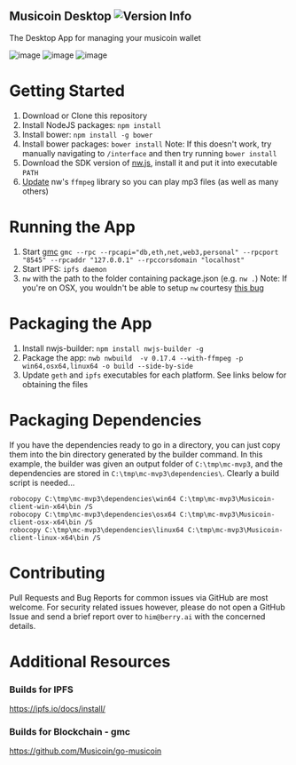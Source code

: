 Musicoin Desktop ![Version Info](https://img.shields.io/badge/version-0.50-green.svg)
---------------------
The Desktop App for managing your musicoin wallet

![image](https://github.com/Musicoin/desktop/blob/master/images/1.png)
![image](https://github.com/Musicoin/desktop/blob/master/images/2.png)
![image](https://github.com/Musicoin/desktop/blob/master/images/3.png)

# Getting Started
1.  Download or Clone this repository
2.  Install NodeJS packages:  `npm install`
3.  Install bower: `npm install -g bower`
4.  Install bower packages:  `bower install`
    Note: If this doesn't work, try manually navigating to `/interface` and then try running `bower install`
5.  Download the SDK version of [nw.js](http://nwjs.io/), install it and put it into executable `PATH`
6.  [Update](https://github.com/nwjs/nw.js/wiki/Using-MP3-&-MP4-(H.264)-using-the--video--&--audio--tags) nw's `ffmpeg` library so you can play mp3 files (as well as many others)

# Running the App
1.  Start [gmc](https://github.com/Musicoin/go-musicoin) `gmc --rpc --rpcapi="db,eth,net,web3,personal" --rpcport "8545" --rpcaddr "127.0.0.1" --rpccorsdomain "localhost"`
2.  Start IPFS: `ipfs daemon`
3.  `nw` with the path to the folder containing package.json (e.g. `nw .`)
    Note: If you're on OSX, you wouldn't be able to setup `nw` courtesy [this bug](https://github.com/nwjs/npm-installer/issues/56)

# Packaging the App
1.  Install nwjs-builder: `npm install nwjs-builder -g`
2.  Package the app: `nwb nwbuild  -v 0.17.4 --with-ffmpeg -p win64,osx64,linux64 -o build --side-by-side`
3.  Update `geth` and `ipfs` executables for each platform.  See links below for obtaining the files

# Packaging Dependencies
If you have the dependencies ready to go in a directory, you can just copy them into the bin directory
generated by the builder command. In this example, the builder was given an output folder of `C:\tmp\mc-mvp3`,
and the dependencies are stored in `C:\tmp\mc-mvp3\dependencies\`.
Clearly a build script is needed...
```
robocopy C:\tmp\mc-mvp3\dependencies\win64 C:\tmp\mc-mvp3\Musicoin-client-win-x64\bin /S
robocopy C:\tmp\mc-mvp3\dependencies\osx64 C:\tmp\mc-mvp3\Musicoin-client-osx-x64\bin /S
robocopy C:\tmp\mc-mvp3\dependencies\linux64 C:\tmp\mc-mvp3\Musicoin-client-linux-x64\bin /S
```

# Contributing
Pull Requests and Bug Reports for common issues via GitHub are most welcome. For security related issues however, please do not open a GitHub Issue and send a brief report over to `him@berry.ai` with the concerned details.

# Additional Resources

### Builds for IPFS
https://ipfs.io/docs/install/

### Builds for Blockchain - gmc
https://github.com/Musicoin/go-musicoin
